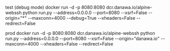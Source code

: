 

test (debug mode)
docker run -d -p 8080:8080 dcr.danawa.io/alpine-webssh python run.py --address=0.0.0.0 --port=8080 --xsrf=False --origin="*" --maxconn=4000 --debug=True --xheaders=False --redirect=False


prod
docker run -d -p 8080:8080 dcr.danawa.io/alpine-webssh python run.py --address=0.0.0.0 --port=8080 --xsrf=False --origin="danawa.io" --maxconn=4000 --xheaders=False --redirect=False
